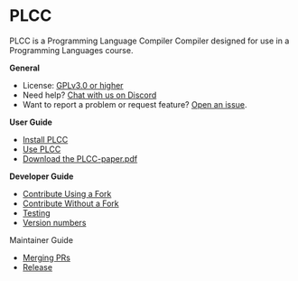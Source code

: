 # PLCC

PLCC is a Programming Language Compiler Compiler designed for use in
a Programming Languages course.

**General**

- License: [GPLv3.0 or higher](LICENSE)
- Need help? [Chat with us on Discord](https://discord.gg/EVtNSxS9E2)
- Want to report a problem or request feature? [Open an issue](https://github.com/ourPLCC/plcc/issues).

**User Guide**

- [Install PLCC](docs/User/Install.md)
- [Use PLCC](docs/User/Use.md)
- [Download the PLCC-paper.pdf](docs/PLCC-paper.pdf)

**Developer Guide**

- [Contribute Using a Fork](docs/Developer/Contribute-Using-a-Fork.md)
- [Contribute Without a Fork](docs/Developer/Contribute-Without-a-Fork.md)
- [Testing](docs/Developer/Testing.md)
- [Version numbers](docs/Developer/Version-numbers.md)

Maintainer Guide
- [Merging PRs](docs/Maintainer/Merging-PRs.md)
- [Release](docs/Maintainer/Release.md)
